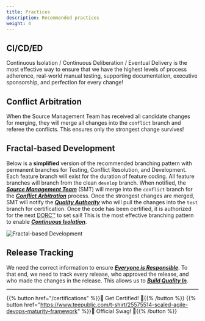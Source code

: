 ```yaml
---
title: Practices
description: Recommended practices
weight: 4
---
```


## CI/CD/ED

Continuous Isolation / Continuous Deliberation / Eventual Delivery is the most effective way to ensure that we have the highest levels of process adherence, real-world manual testing, supporting documentation, executive sponsorship, and perfection for every change!

## Conflict Arbitration

When the Source Management Team has received all candidate changes for merging, they will merge all changes into the `conflict` branch and referee the conflicts. This ensures only the strongest change survives!

## Fractal-based Development

Below is a **simplified** version of the recommended branching pattern with permanent branches for Testing, Conflict Resolution, and Development. Each feature branch will exist for the duration of feature coding. All feature branches will branch from the clean `develop` branch. When notified, the *[**Source Management Team**](/organization/#source-management-team)* (SMT) will merge into the `conflict` branch for the *[**Conflict Arbitration**](#conflict-arbitration)* process. Once the strongest changes are merged, SMT will notify the *[**Quality Authority**](/organization/#quality-authority)* who will pull the changes into the `test` branch for certification. Once the code has been certified, it is authorized for the next [DORC&trade;](/release-convoy/) to set sail! This is the most effective branching pattern to enable *[**Continuous Isolation**](https://continuousisolation.com/)*.

![**Fractal-based Development**](/images/fractal-based-development.png)

## Release Tracking

We need the correct information to ensure *[**Everyone is Responsible**](/principles/#everyone-is-responsible)*. To that end, we need to track every release, who approved the release, and who made the changes in the release. This allows us to *[**Build Quality In**](/principles/#build-quality-in)*.

---

{{% button href="/certifications" %}}🏅 Get Certified! 🏅{{% /button %}}
{{% button href="https://www.teepublic.com/t-shirt/25575514-scaled-agile-devops-maturity-framework" %}}💸 Official Swag! 💸{{% /button %}}
